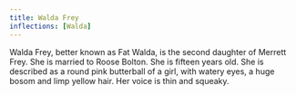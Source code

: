 ```yaml
---
title: Walda Frey
inflections: [Walda]
---
```


Walda Frey, better known as Fat Walda, is the second daughter of Merrett Frey. She is married to Roose Bolton. She is fifteen years old. She is described as a round pink butterball of a girl, with watery eyes, a huge bosom and limp yellow hair. Her voice is thin and squeaky. 


